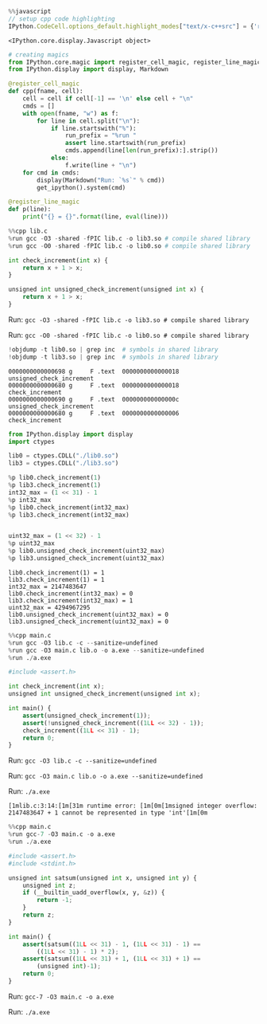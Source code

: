 ```javascript
%%javascript
// setup cpp code highlighting
IPython.CodeCell.options_default.highlight_modes["text/x-c++src"] = {'reg':[/^%%cpp/]} ;
```


    <IPython.core.display.Javascript object>



```python
# creating magics
from IPython.core.magic import register_cell_magic, register_line_magic
from IPython.display import display, Markdown

@register_cell_magic
def cpp(fname, cell):
    cell = cell if cell[-1] == '\n' else cell + "\n"
    cmds = []
    with open(fname, "w") as f:
        for line in cell.split("\n"):
            if line.startswith("%"):
                run_prefix = "%run "
                assert line.startswith(run_prefix)
                cmds.append(line[len(run_prefix):].strip())
            else:
                f.write(line + "\n")
    for cmd in cmds:
        display(Markdown("Run: `%s`" % cmd))
        get_ipython().system(cmd)

@register_line_magic
def p(line):
    print("{} = {}".format(line, eval(line)))
```


```python
%%cpp lib.c
%run gcc -O3 -shared -fPIC lib.c -o lib3.so # compile shared library
%run gcc -O0 -shared -fPIC lib.c -o lib0.so # compile shared library

int check_increment(int x) {
    return x + 1 > x;
}

unsigned int unsigned_check_increment(unsigned int x) {
    return x + 1 > x;
}
```


Run: `gcc -O3 -shared -fPIC lib.c -o lib3.so # compile shared library`



Run: `gcc -O0 -shared -fPIC lib.c -o lib0.so # compile shared library`



```python
!objdump -t lib0.so | grep inc  # symbols in shared library
!objdump -t lib3.so | grep inc  # symbols in shared library
```

    0000000000000698 g     F .text	0000000000000018              unsigned_check_increment
    0000000000000680 g     F .text	0000000000000018              check_increment
    0000000000000690 g     F .text	000000000000000c              unsigned_check_increment
    0000000000000680 g     F .text	0000000000000006              check_increment



```python
from IPython.display import display
import ctypes

lib0 = ctypes.CDLL("./lib0.so")
lib3 = ctypes.CDLL("./lib3.so")

%p lib0.check_increment(1)
%p lib3.check_increment(1)
int32_max = (1 << 31) - 1
%p int32_max
%p lib0.check_increment(int32_max)
%p lib3.check_increment(int32_max)


uint32_max = (1 << 32) - 1
%p uint32_max
%p lib0.unsigned_check_increment(uint32_max)
%p lib3.unsigned_check_increment(uint32_max)
```

    lib0.check_increment(1) = 1
    lib3.check_increment(1) = 1
    int32_max = 2147483647
    lib0.check_increment(int32_max) = 0
    lib3.check_increment(int32_max) = 1
    uint32_max = 4294967295
    lib0.unsigned_check_increment(uint32_max) = 0
    lib3.unsigned_check_increment(uint32_max) = 0



```python
%%cpp main.c
%run gcc -O3 lib.c -c --sanitize=undefined
%run gcc -O3 main.c lib.o -o a.exe --sanitize=undefined
%run ./a.exe

#include <assert.h>

int check_increment(int x);
unsigned int unsigned_check_increment(unsigned int x);

int main() {
    assert(unsigned_check_increment(1));
    assert(!unsigned_check_increment((1LL << 32) - 1));
    check_increment((1LL << 31) - 1);
    return 0;
}
```


Run: `gcc -O3 lib.c -c --sanitize=undefined`



Run: `gcc -O3 main.c lib.o -o a.exe --sanitize=undefined`



Run: `./a.exe`


    [1mlib.c:3:14:[1m[31m runtime error: [1m[0m[1msigned integer overflow: 2147483647 + 1 cannot be represented in type 'int'[1m[0m



```python
%%cpp main.c
%run gcc-7 -O3 main.c -o a.exe 
%run ./a.exe

#include <assert.h>
#include <stdint.h>

unsigned int satsum(unsigned int x, unsigned int y) {
    unsigned int z;
    if (__builtin_uadd_overflow(x, y, &z)) {
        return -1;
    }
    return z;
}

int main() {
    assert(satsum((1LL << 31) - 1, (1LL << 31) - 1) == 
        ((1LL << 31) - 1) * 2);
    assert(satsum((1LL << 31) + 1, (1LL << 31) + 1) == 
        (unsigned int)-1);
    return 0;
}
```


Run: `gcc-7 -O3 main.c -o a.exe`



Run: `./a.exe`



```python

```
